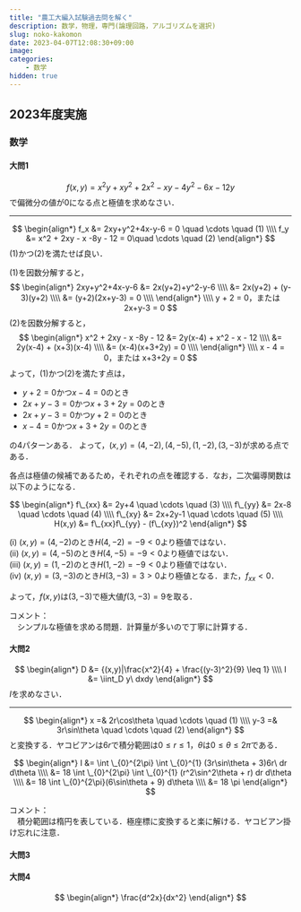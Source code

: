 ```yaml
---
title: "農工大編入試験過去問を解く"
description: 数学，物理，専門(論理回路，アルゴリズムを選択)
slug: noko-kakomon
date: 2023-04-07T12:08:30+09:00
image: 
categories:
    - 数学
hidden: true
---
```



## 2023年度実施
### 数学
#### 大問1
$$
f(x,y) = x^2y+xy^2+2x^2-xy-4y^2-6x-12y
$$
で偏微分の値が$0$になる点と極値を求めなさい．

---

$$
\begin{align*}
f_x &= 2xy+y^2+4x-y-6 = 0 \quad \cdots \quad (1) \\\\
f_y &= x^2 + 2xy - x -8y - 12 = 0\quad \cdots \quad (2)
\end{align*}
$$
$(1)$かつ$(2)$を満たせば良い．

$(1)$を因数分解すると，
$$
\begin{align*}
 2xy+y^2+4x-y-6 &= 2x(y+2)+y^2-y-6 \\\\
&= 2x(y+2) + (y-3)(y+2) \\\\
&= (y+2)(2x+y-3) = 0 \\\\
\end{align*}
\\\\
y + 2 = 0，または 2x+y-3 = 0
$$
$(2)$を因数分解すると，
$$
\begin{align*}
 x^2 + 2xy - x -8y - 12 &= 2y(x-4) + x^2 - x - 12 \\\\
 &= 2y(x-4) + (x+3)(x-4) \\\\
 &= (x-4)(x+3+2y) = 0 \\\\
\end{align*}
\\\\
x - 4 = 0，または x+3+2y = 0
$$
よって，$(1)$かつ$(2)$を満たす点は，
- $y+2=0$かつ$x-4=0$のとき
- $2x+y-3=0$かつ$x+3+2y=0$のとき
- $2x+y-3=0$かつ$y+2=0$のとき
- $x-4=0$かつ$x+3+2y=0$のとき

の$4$パターンある．
よって，$(x,y)=(4,-2),(4,-5),(1,-2),(3,-3)$が求める点である．

各点は極値の候補であるため，それぞれの点を確認する．なお，二次偏導関数は以下のようになる．

$$
\begin{align*}
f\_{xx} &= 2y+4 \quad \cdots \quad (3) \\\\
f\_{yy} &= 2x-8 \quad \cdots \quad (4) \\\\
f\_{xy} &= 2x+2y-1 \quad \cdots \quad (5) \\\\
H(x,y) &= f\_{xx}f\_{yy} - (f\_{xy})^2
\end{align*}
$$


(i) $(x,y)=(4,-2)$のとき$H(4,-2) = -9<0$より極値ではない． \
(ii) $(x,y)=(4,-5)$のとき$H(4,-5) = -9<0$より極値ではない．\
(iii) $(x,y)=(1,-2)$のとき$H(1,-2) = -9<0$より極値ではない．\
(iv) $(x,y)=(3,-3)$のとき$H(3,-3) = 3>0$より極値となる．また，$f_{xx}<0$．

よって，$f(x,y)$は$(3,-3)$で極大値$f(3,-3)=9$を取る．

コメント：\
　シンプルな極値を求める問題．計算量が多いので丁寧に計算する．

#### 大問2
$$
\begin{align*}
D &= {(x,y)|\frac{x^2}{4} + \frac{(y-3)^2}{9} \leq 1} \\\\
I &= \iint_D y\ dxdy
\end{align*}
$$
$I$を求めなさい．

---
$$
\begin{align*}
x =& 2r\cos\theta \quad \cdots \quad (1) \\\\
y-3 =& 3r\sin\theta \quad \cdots \quad (2)
\end{align*}
$$
と変換する．ヤコビアンは$6r$で積分範囲は$0\leq r\leq 1$，$\theta$は$0\leq\theta\leq 2\pi$である．

$$
\begin{align*}
I &= \int \_{0}^{2\pi} \int \_{0}^{1} (3r\sin\theta + 3)6r\ dr d\theta \\\\
&= 18 \int \_{0}^{2\pi} \int \_{0}^{1} (r^2\sin^2\theta + r) dr d\theta \\\\
&= 18 \int \_{0}^{2\pi}(6\sin\theta + 9) d\theta \\\\
&= 18 \pi
\end{align*}
$$


コメント：\
　積分範囲は楕円を表している．極座標に変換すると楽に解ける．ヤコビアン掛け忘れに注意．

#### 大問3

#### 大問4
$$
\begin{align*}
\frac{d^2x}{dx^2}
\end{align*}
$$
